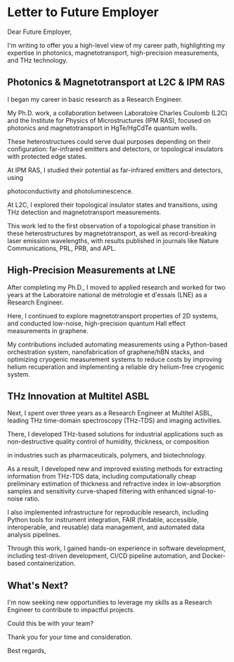 # Letter to Future Employer

Dear Future Employer,

I'm writing
to offer you
a high-level view
of my career path,
highlighting my expertise
in photonics,
magnetotransport,
high-precision measurements,
and THz technology.

## Photonics & Magnetotransport at L2C & IPM RAS

I began my career in basic research
as a Research Engineer.
<!--  -->
My Ph.D. work,
a collaboration between
Laboratoire Charles Coulomb (L2C)
and the Institute for Physics of Microstructures (IPM RAS),
focused on photonics and magnetotransport
in HgTe/HgCdTe quantum wells.

These heterostructures could serve dual purposes
depending on their configuration:
far-infrared emitters and detectors,
or topological insulators
with protected edge states.
<!--  -->
At IPM RAS,
I studied their potential
as far-infrared emitters and detectors,
using
<!-- Thz and IR -->
photoconductivity and photoluminescence.
<!--  -->
At L2C,
I explored their topological insulator states and transitions,
using THz detection and magnetotransport measurements.

This work led
to the first observation of a topological phase transition
in these heterostructures
by magnetotransport,
as well as record-breaking laser emission wavelengths,
with results published in journals
like Nature Communications, PRL, PRB, and APL.

## High-Precision Measurements at LNE

After completing my Ph.D.,
I moved to applied research
and worked for two years
at the Laboratoire national de métrologie et d'essais (LNE)
as a Research Engineer.
<!--  -->
Here,
I continued to explore magnetotransport properties of 2D systems,
and conducted low-noise,
high-precision
quantum Hall effect measurements in graphene.

My contributions included
automating measurements
using a Python-based orchestration system,
nanofabrication of graphene/hBN stacks,
and optimizing cryogenic measurement systems
to reduce costs
by improving helium recuperation
and implementing a reliable dry helium-free cryogenic system.

## THz Innovation at Multitel ASBL

Next,
I spent over three years
as a Research Engineer at Multitel ASBL,
leading THz time-domain spectroscopy (THz-TDS)
and imaging activities.
<!--  -->
There,
I developed THz-based solutions
for industrial applications
such as non-destructive quality control
of humidity, thickness, or composition
<!-- in pharmaceutical, polymer, or biological samples. -->
in industries such as pharmaceuticals, polymers, and biotechnology.

As a result,
I developed new and improved existing methods
for extracting information from THz-TDS data,
including computationally cheap
preliminary estimation of thickness and refractive index
in low-absorption samples
and sensitivity curve-shaped
filtering with enhanced signal-to-noise ratio.

I also implemented infrastructure
for reproducible research,
including Python tools for instrument integration,
FAIR
(findable, accessible, interoperable, and reusable)
data management,
and automated data analysis pipelines.

Through this work,
I gained hands-on experience in software development,
including test-driven development,
CI/CD pipeline automation,
and Docker-based containerization.

## What's Next?

I'm now seeking new opportunities
to leverage my skills as a Research Engineer
to contribute to impactful projects.
<!--  -->
Could this be with your team?

Thank you for your time and consideration.

Best regards,
